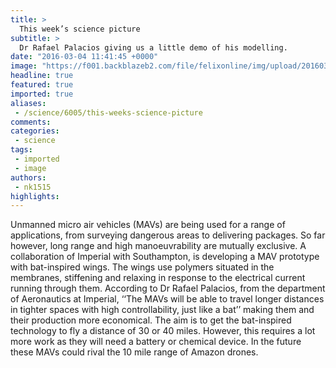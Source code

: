 ```yaml
---
title: >
  This week’s science picture
subtitle: >
  Dr Rafael Palacios giving us a little demo of his modelling.
date: "2016-03-04 11:41:45 +0000"
image: "https://f001.backblazeb2.com/file/felixonline/img/upload/201603041141-felix-12790191_10156530568410394_1029293828_o.jpg"
headline: true
featured: true
imported: true
aliases:
 - /science/6005/this-weeks-science-picture
comments:
categories:
 - science
tags:
 - imported
 - image
authors:
 - nk1515
highlights:
---
```


Unmanned micro air vehicles (MAVs) are being used for a range of applications, from surveying dangerous areas to delivering packages. So far however, long range and high manoeuvrability are mutually exclusive. A collaboration of Imperial with Southampton, is developing a MAV prototype with bat-inspired wings. The wings use polymers situated in the membranes, stiffening and relaxing in response to the electrical current running through them.  According to Dr Rafael Palacios, from the department of Aeronautics at Imperial, ‘‘The MAVs will be able to travel longer distances in tighter spaces with high controllability, just like a bat’’ making them and their production more economical. The aim is to get the bat-inspired technology to fly a distance of 30 or 40 miles. However, this requires a lot more work as they will need a battery or chemical device. In the future these MAVs could rival the 10 mile range of Amazon drones.

